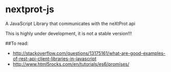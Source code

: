 # nextprot-js
A JavaScript Library that communicates with the neXtProt api

This is highly under development, it is not a stable version!!!

##To read:

* http://stackoverflow.com/questions/13175161/what-are-good-examples-of-rest-api-client-libraries-in-javascript
* http://www.html5rocks.com/en/tutorials/es6/promises/
